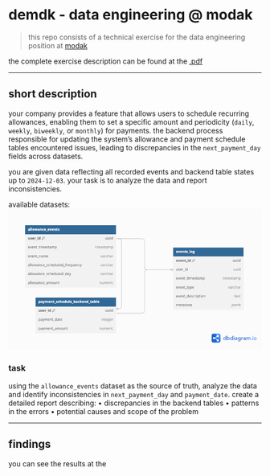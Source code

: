 # demdk - data engineering @ modak
> this repo consists of a technical exercise for the data engineering position at [modak](https://modak.na.teamtailor.com/)

the complete exercise description can be found at the [.pdf](https://github.com/kovashikawa/demdk/blob/main/data-challenge.pdf)

---

## short description

your company provides a feature that allows users to schedule recurring allowances, enabling them to set a specific amount and periodicity (`daily`, `weekly`, `biweekly`, or `monthly`) for payments. the backend process responsible for updating the system’s allowance and payment schedule tables encountered issues, leading to discrepancies in the `next_payment_day` fields across datasets.

you are given data reflecting all recorded events and backend table states up to `2024-12-03`. your task is to analyze the data and report inconsistencies.

available datasets:
![database schema](https://github.com/kovashikawa/demdk/blob/main/modak_db.png?raw=true)

### task

using the `allowance_events` dataset as the source of truth, analyze the data and identify inconsistencies in `next_payment_day` and `payment_date`. create a detailed report describing:
	•	discrepancies in the backend tables
	•	patterns in the errors
	•	potential causes and scope of the problem

---

## findings

you can see the results at the 